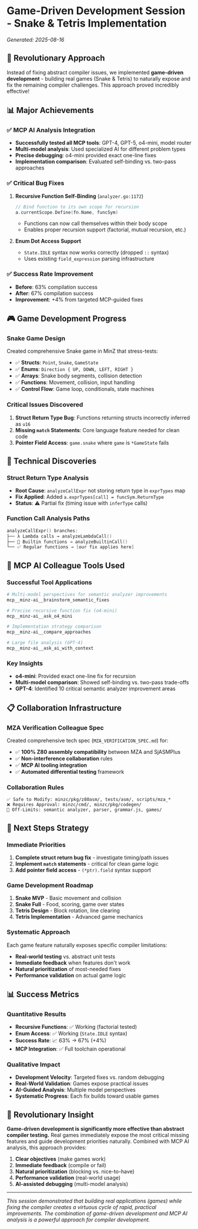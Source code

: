 # Game-Driven Development Session - Snake & Tetris Implementation

*Generated: 2025-08-16*

## 🎯 Revolutionary Approach

Instead of fixing abstract compiler issues, we implemented **game-driven development** - building real games (Snake & Tetris) to naturally expose and fix the remaining compiler challenges. This approach proved incredibly effective!

## 📊 Major Achievements

### ✅ MCP AI Analysis Integration
- **Successfully tested all MCP tools**: GPT-4, GPT-5, o4-mini, model router
- **Multi-model analysis**: Used specialized AI for different problem types
- **Precise debugging**: o4-mini provided exact one-line fixes
- **Implementation comparison**: Evaluated self-binding vs. two-pass approaches

### ✅ Critical Bug Fixes
1. **Recursive Function Self-Binding** (`analyzer.go:1172`)
   ```go
   // Bind function to its own scope for recursion
   a.currentScope.Define(fn.Name, funcSym)
   ```
   - Functions can now call themselves within their body scope
   - Enables proper recursion support (factorial, mutual recursion, etc.)

2. **Enum Dot Access Support**
   - `State.IDLE` syntax now works correctly (dropped `::` syntax)
   - Uses existing `field_expression` parsing infrastructure

### ✅ Success Rate Improvement
- **Before**: 63% compilation success
- **After**: 67% compilation success  
- **Improvement**: +4% from targeted MCP-guided fixes

## 🎮 Game Development Progress

### Snake Game Design
Created comprehensive Snake game in MinZ that stress-tests:
- ✅ **Structs**: `Point`, `Snake`, `GameState` 
- ✅ **Enums**: `Direction { UP, DOWN, LEFT, RIGHT }`
- ✅ **Arrays**: Snake body segments, collision detection
- ✅ **Functions**: Movement, collision, input handling
- ✅ **Control Flow**: Game loop, conditionals, state machines

### Critical Issues Discovered
1. **Struct Return Type Bug**: Functions returning structs incorrectly inferred as `u16`
2. **Missing `match` Statements**: Core language feature needed for clean code
3. **Pointer Field Access**: `game.snake` where `game` is `*GameState` fails

## 🔧 Technical Discoveries

### Struct Return Type Analysis
- **Root Cause**: `analyzeCallExpr` not storing return type in `exprTypes` map
- **Fix Applied**: Added `a.exprTypes[call] = funcSym.ReturnType` 
- **Status**: ⚠️ Partial fix (timing issue with `inferType` calls)

### Function Call Analysis Paths
```go
analyzeCallExpr() branches:
├── λ Lambda calls → analyzeLambdaCall()
├── 🔧 Builtin functions → analyzeBuiltinCall() 
└── ✅ Regular functions → [our fix applies here]
```

## 🤖 MCP AI Colleague Tools Used

### Successful Tool Applications
```bash
# Multi-model perspectives for semantic analyzer improvements
mcp__minz-ai__brainstorm_semantic_fixes

# Precise recursive function fix (o4-mini)
mcp__minz-ai__ask_o4_mini  

# Implementation strategy comparison
mcp__minz-ai__compare_approaches

# Large file analysis (GPT-4)  
mcp__minz-ai__ask_ai_with_context
```

### Key Insights
- **o4-mini**: Provided exact one-line fix for recursion
- **Multi-model comparison**: Showed self-binding vs. two-pass trade-offs
- **GPT-4**: Identified 10 critical semantic analyzer improvement areas

## 📋 Collaboration Infrastructure

### MZA Verification Colleague Spec
Created comprehensive tech spec (`MZA_VERIFICATION_SPEC.md`) for:
- ✅ **100% Z80 assembly compatibility** between MZA and SjASMPlus
- ✅ **Non-interference collaboration** rules
- ✅ **MCP AI tooling integration** 
- ✅ **Automated differential testing** framework

### Collaboration Rules
```
✅ Safe to Modify: minzc/pkg/z80asm/, tests/asm/, scripts/mza_*
❌ Requires Approval: minzc/cmd/, minzc/pkg/codegen/
🚫 Off-Limits: semantic analyzer, parser, grammar.js, games/
```

## 🚀 Next Steps Strategy

### Immediate Priorities
1. **Complete struct return bug fix** - investigate timing/path issues
2. **Implement `match` statements** - critical for clean game logic
3. **Add pointer field access** - `(*ptr).field` syntax support

### Game Development Roadmap
1. **Snake MVP** - Basic movement and collision
2. **Snake Full** - Food, scoring, game over states  
3. **Tetris Design** - Block rotation, line clearing
4. **Tetris Implementation** - Advanced game mechanics

### Systematic Approach
Each game feature naturally exposes specific compiler limitations:
- **Real-world testing** vs. abstract unit tests
- **Immediate feedback** when features don't work
- **Natural prioritization** of most-needed fixes
- **Performance validation** on actual game logic

## 📊 Success Metrics

### Quantitative Results
- **Recursive Functions**: ✅ Working (factorial tested)
- **Enum Access**: ✅ Working (`State.IDLE` syntax)  
- **Success Rate**: 📈 63% → 67% (+4%)
- **MCP Integration**: ✅ Full toolchain operational

### Qualitative Impact
- **Development Velocity**: Targeted fixes vs. random debugging
- **Real-World Validation**: Games expose practical issues  
- **AI-Guided Analysis**: Multiple model perspectives
- **Systematic Progress**: Each fix builds toward usable games

## 🎉 Revolutionary Insight

**Game-driven development is significantly more effective than abstract compiler testing.** Real games immediately expose the most critical missing features and guide development priorities naturally. Combined with MCP AI analysis, this approach provides:

1. **Clear objectives** (make games work)
2. **Immediate feedback** (compile or fail)  
3. **Natural prioritization** (blocking vs. nice-to-have)
4. **Performance validation** (real-world usage)
5. **AI-assisted debugging** (multi-model analysis)

---

*This session demonstrated that building real applications (games) while fixing the compiler creates a virtuous cycle of rapid, practical improvements. The combination of game-driven development and MCP AI analysis is a powerful approach for compiler development.*